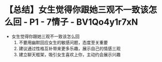 # 【总结】女生觉得你跟她三观不一致该怎么回 - P1 - 7情子 - BV1Qo4y1r7xN

-   女生觉得你跟她三观不一致该怎么回
    1.  不要用幽默回应女生的敏感问题，态度至关重要
    2.  建议通过性格互补带来更多乐趣，展示自己的情感三观
    3.  建立聊天框架，吸引女生喜欢上你，主动约会展示兴趣